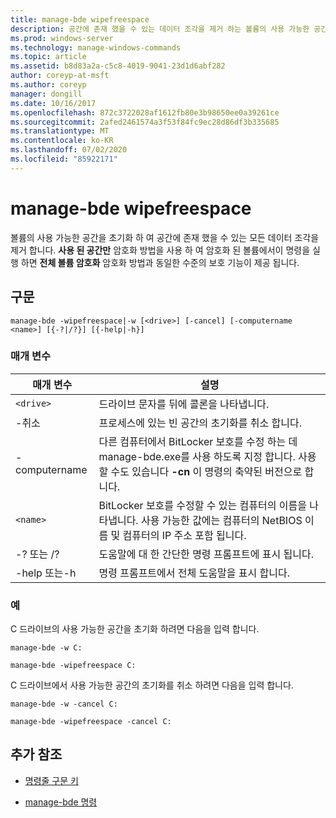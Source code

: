 ```yaml
---
title: manage-bde wipefreespace
description: 공간에 존재 했을 수 있는 데이터 조각을 제거 하는 볼륨의 사용 가능한 공간을 초기화 하는 manage-bde wipefreespace command에 대 한 참조 문서입니다.
ms.prod: windows-server
ms.technology: manage-windows-commands
ms.topic: article
ms.assetid: b8d83a2a-c5c8-4019-9041-23d1d6abf282
author: coreyp-at-msft
ms.author: coreyp
manager: dongill
ms.date: 10/16/2017
ms.openlocfilehash: 872c3722028af1612fb80e3b98650ee0a39261ce
ms.sourcegitcommit: 2afed2461574a3f53f84fc9ec28d86df3b335685
ms.translationtype: MT
ms.contentlocale: ko-KR
ms.lasthandoff: 07/02/2020
ms.locfileid: "85922171"
---
```

# <a name="manage-bde-wipefreespace"></a>manage-bde wipefreespace

볼륨의 사용 가능한 공간을 초기화 하 여 공간에 존재 했을 수 있는 모든 데이터 조각을 제거 합니다. **사용 된 공간만** 암호화 방법을 사용 하 여 암호화 된 볼륨에서이 명령을 실행 하면 **전체 볼륨 암호화** 암호화 방법과 동일한 수준의 보호 기능이 제공 됩니다.

## <a name="syntax"></a>구문

```
manage-bde -wipefreespace|-w [<drive>] [-cancel] [-computername <name>] [{-?|/?}] [{-help|-h}]
```

### <a name="parameters"></a>매개 변수

| 매개 변수 | 설명 |
| --------- | ----------- |
| `<drive>` | 드라이브 문자를 뒤에 콜론을 나타냅니다. |
| -취소 | 프로세스에 있는 빈 공간의 초기화를 취소 합니다. |
| -computername | 다른 컴퓨터에서 BitLocker 보호를 수정 하는 데 manage-bde.exe를 사용 하도록 지정 합니다. 사용할 수도 있습니다 **-cn** 이 명령의 축약된 버전으로 합니다. |
| `<name>` | BitLocker 보호를 수정할 수 있는 컴퓨터의 이름을 나타냅니다. 사용 가능한 값에는 컴퓨터의 NetBIOS 이름 및 컴퓨터의 IP 주소 포함 됩니다. |
| -? 또는 /? | 도움말에 대 한 간단한 명령 프롬프트에 표시 됩니다. |
| -help 또는-h | 명령 프롬프트에서 전체 도움말을 표시 합니다. |

### <a name="examples"></a>예

C 드라이브의 사용 가능한 공간을 초기화 하려면 다음을 입력 합니다.

```
manage-bde -w C:
```

```
manage-bde -wipefreespace C:
```

C 드라이브에서 사용 가능한 공간의 초기화를 취소 하려면 다음을 입력 합니다.

```
manage-bde -w -cancel C:
```

```
manage-bde -wipefreespace -cancel C:
```

## <a name="additional-references"></a>추가 참조

- [명령줄 구문 키](command-line-syntax-key.md)

- [manage-bde 명령](manage-bde.md)
